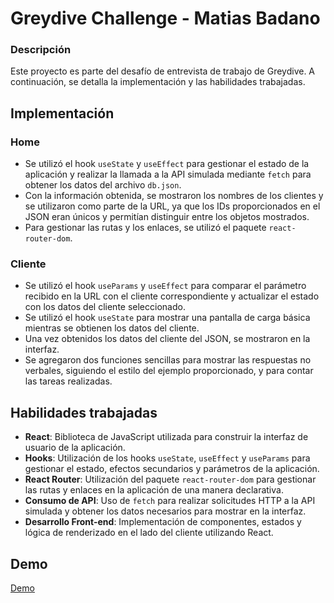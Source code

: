 # Greydive Challenge - Matias Badano

### Descripción

Este proyecto es parte del desafío de entrevista de trabajo de Greydive. A continuación, se detalla la implementación y las habilidades trabajadas.

## Implementación

### Home

- Se utilizó el hook `useState` y `useEffect` para gestionar el estado de la aplicación y realizar la llamada a la API simulada mediante `fetch` para obtener los datos del archivo `db.json`.
- Con la información obtenida, se mostraron los nombres de los clientes y se utilizaron como parte de la URL, ya que los IDs proporcionados en el JSON eran únicos y permitían distinguir entre los objetos mostrados.
- Para gestionar las rutas y los enlaces, se utilizó el paquete `react-router-dom`.

### Cliente

- Se utilizó el hook `useParams` y `useEffect` para comparar el parámetro recibido en la URL con el cliente correspondiente y actualizar el estado con los datos del cliente seleccionado.
- Se utilizó el hook `useState` para mostrar una pantalla de carga básica mientras se obtienen los datos del cliente.
- Una vez obtenidos los datos del cliente del JSON, se mostraron en la interfaz.
- Se agregaron dos funciones sencillas para mostrar las respuestas no verbales, siguiendo el estilo del ejemplo proporcionado, y para contar las tareas realizadas.

## Habilidades trabajadas

- **React**: Biblioteca de JavaScript utilizada para construir la interfaz de usuario de la aplicación.
- **Hooks**: Utilización de los hooks `useState`, `useEffect` y `useParams` para gestionar el estado, efectos secundarios y parámetros de la aplicación.
- **React Router**: Utilización del paquete `react-router-dom` para gestionar las rutas y enlaces en la aplicación de una manera declarativa.
- **Consumo de API**: Uso de `fetch` para realizar solicitudes HTTP a la API simulada y obtener los datos necesarios para mostrar en la interfaz.
- **Desarrollo Front-end**: Implementación de componentes, estados y lógica de renderizado en el lado del cliente utilizando React.
## Demo
 [Demo](https://genuine-kulfi-3cbeb0.netlify.app)


